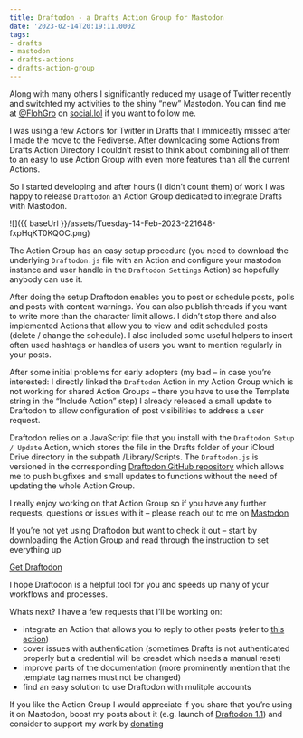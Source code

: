 ```yaml
---
title: Draftodon - a Drafts Action Group for Mastodon
date: '2023-02-14T20:19:11.000Z'
tags:
- drafts
- mastodon
- drafts-actions
- drafts-action-group
---
```

Along with many others I significantly reduced my usage of Twitter recently and switchted my activities to the shiny “new” Mastodon. You can find me at [@FlohGro](https://social.lol/@flohgro) on [social.lol](https://social.lol) if you want to follow me.

I was using a few Actions for Twitter in Drafts that I immideatly missed after I made the move to the Fediverse. After downloading some Actions from Drafts Action Directory I couldn’t resist to think about combining all of them to an easy to use Action Group with even more features than all the current Actions.

So I started developing and after hours (I didn’t count them) of work I was happy to release `Draftodon` an Action Group dedicated to integrate Drafts with Mastodon.

![]({{ baseUrl }}/assets/Tuesday-14-Feb-2023-221648-fxpHqKT0KQOC.png)

The Action Group has an easy setup procedure (you need to download the underlying `Draftodon.js` file with an Action and configure your mastodon instance and user handle in the `Draftodon Settings` Action) so hopefully anybody can use it.

After doing the setup Draftodon enables you to post or schedule posts, polls and posts with content warnings. You can also publish threads if you want to write more than the character limit allows. I didn’t stop there and also implemented Actions that allow you to view and edit scheduled posts (delete / change the schedule). I also included some useful helpers to insert often used hashtags or handles of users you want to mention regularly in your posts.

After some initial problems for early adopters (my bad – in case you’re interested: I directly linked the `Draftodon` Action in my Action Group which is not working for shared Action Groups – there you have to use the Template string in the “Include Action” step) I already released a small update to Draftodon to allow configuration of post visibilities to address a user request.

Draftodon relies on a JavaScript file that you install with the `Draftodon Setup / Update` Action, which stores the file in the Drafts folder of your iCloud Drive directory in the subpath /Library/Scripts. The `Draftodon.js` is versioned in the corresponding [Draftodon GitHub repository](https://github.com/FlohGro-dev/Draftodon) which allows me to push bugfixes and small updates to functions without the need of updating the whole Action Group.

I really enjoy working on that Action Group so if you have any further requests, questions or issues with it – please reach out to me on [Mastodon](https://social.lol/@flohgro)

If you’re not yet using Draftodon but want to check it out – start by downloading the Action Group and read through the instruction to set everything up

[Get Draftodon](https://directory.getdrafts.com/g/2GL)

I hope Draftodon is a helpful tool for you and speeds up many of your workflows and processes.

Whats next? I have a few requests that I’ll be working on:

- integrate an Action that allows you to reply to other posts (refer to [this action](https://directory.getdrafts.com/a/2GG))
- cover issues with authentication (sometimes Drafts is not authenticated properly but a credential will be creadet which needs a manual reset)
- improve parts of the documentation (more prominently mention that the template tag names must not be changed)
- find an easy solution to use Draftodon with mulitple accounts

If you like the Action Group I would appreciate if you share that you’re using it on Mastodon, boost my posts about it (e.g. launch of [Draftodon 1.1](https://social.lol/@flohgro/109857674459597077)) and consider to support my work by [donating](https://flohgro.com/donate)